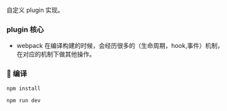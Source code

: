自定义 plugin 实现。

### plugin 核心

- webpack 在编译构建的时候，会经历很多的（生命周期，hook,事件）机制，在对应的机制下做其他操作。

###  编译

```sh
npm install
```

```sh
npm run dev
```
